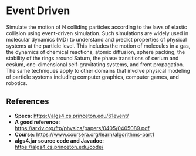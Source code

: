# Event Driven

Simulate the motion of N colliding particles according to the laws of elastic collision using event-driven simulation. Such simulations are widely used in molecular dynamics (MD) to understand and predict properties of physical systems at the particle level. This includes the motion of molecules in a gas, the dynamics of chemical reactions, atomic diffusion, sphere packing, the stability of the rings around Saturn, the phase transitions of cerium and cesium, one-dimensional self-gravitating systems, and front propagation. The same techniques apply to other domains that involve physical modeling of particle systems including computer graphics, computer games, and robotics.

## References
* **Specs:** https://algs4.cs.princeton.edu/61event/
* **A good reference:** https://arxiv.org/ftp/physics/papers/0405/0405089.pdf
* **Course:** https://www.coursera.org/learn/algorithms-part1
* **algs4.jar source code and Javadoc:** https://algs4.cs.princeton.edu/code/
